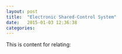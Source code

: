 ```yaml
---
layout: post
title:  "Electronic Shared-Control System"
date:   2015-01-03 12:36:38
categories: 
---
```

This is content for relating:





<!--
Electronic Shared-Control System
With the advent of LSI ICs, the same architecture could be implemented much less expensively than was possible using relays. In addition, it was possible to eliminate the many-wire cabling and replace it with much simpler cable similar to (or even identical to) that used by non-key systems. Electronic shared-control systems led quickly to the modern hybrid telephone system, as the features of PBX and key system quickly merged. One of the most recognized such systems is the AT&T Merlin.

Additionally, these more modern systems allowed a diverse set of features including:

Answering machine functions
Automatic call accounting
Caller ID
Remote supervision of the entire system
Selection of signaling sounds
Speed dialing
Station-specific limitations (such as no long distance access or no paging)
Features could be added or modified simply using software, allowing easy customization of these systems. The stations were easier to maintain than the previous electromechanical key systems, as they used efficient LEDs instead of incandescent light bulbs for line status indication.

LSI also allowed smaller systems to distribute the control (and features) into individual telephone sets that don't require any single shared control unit. Generally, these systems are used with a relatively few telephone sets and it is often more difficult to keep the feature set (such as speed-dialing numbers) in synchrony between the various sets.

-->
